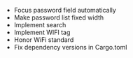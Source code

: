 - Focus password field automatically
- Make password list fixed width
- Implement search
- Implement WIFI tag
- Honor WiFi standard
- Fix dependency versions in Cargo.toml
